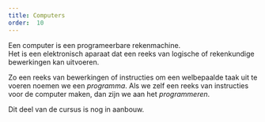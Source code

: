 ```yaml
---
title: Computers
order:  10
---
```


Een computer is een programeerbare rekenmachine.  
Het is een elektronisch aparaat dat een reeks van logische of 
rekenkundige bewerkingen kan uitvoeren. 

Zo een reeks van bewerkingen of instructies om een welbepaalde taak uit
te voeren noemen we een _programma_. 
Als we zelf een reeks van instructies voor de computer maken, dan zijn
we aan het _programmeren_.

<ReadMore />


<Fixme>
Dit deel van de cursus is nog in aanbouw.
</Fixme>
